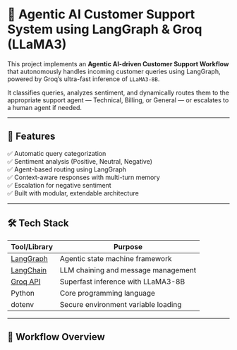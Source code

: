 # 🤖 Agentic AI Customer Support System using LangGraph & Groq (LLaMA3)

This project implements an **Agentic AI-driven Customer Support Workflow** that autonomously handles incoming customer queries using LangGraph, powered by Groq’s ultra-fast inference of `LLaMA3-8B`.

It classifies queries, analyzes sentiment, and dynamically routes them to the appropriate support agent — Technical, Billing, or General — or escalates to a human agent if needed.

---

## 🚀 Features

✅ Automatic query categorization  
✅ Sentiment analysis (Positive, Neutral, Negative)  
✅ Agent-based routing using LangGraph  
✅ Context-aware responses with multi-turn memory  
✅ Escalation for negative sentiment  
✅ Built with modular, extendable architecture

---

## 🛠️ Tech Stack

| Tool/Library | Purpose |
|--------------|---------|
| [LangGraph](https://github.com/langchain-ai/langgraph) | Agentic state machine framework |
| [LangChain](https://www.langchain.com/) | LLM chaining and message management |
| [Groq API](https://console.groq.com/) | Superfast inference with LLaMA3-8B |
| Python | Core programming language |
| dotenv | Secure environment variable loading |

---

## 🧩 Workflow Overview

